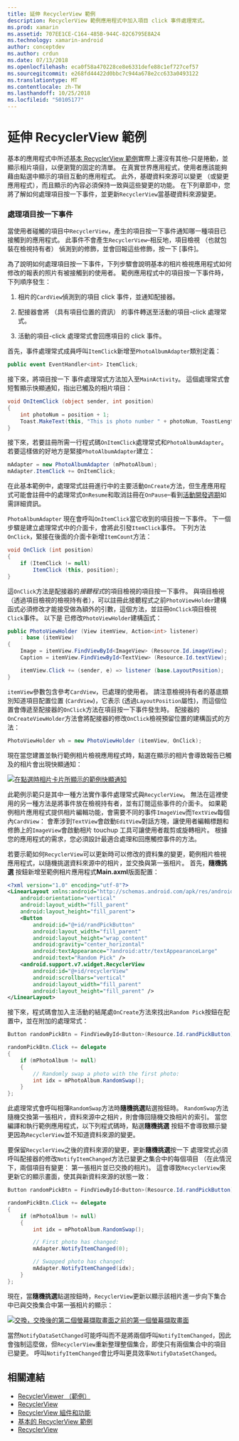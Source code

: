 ```yaml
---
title: 延伸 RecyclerView 範例
description: RecyclerView 範例應用程式中加入項目 click 事件處理常式。
ms.prod: xamarin
ms.assetid: 707EE1CE-C164-485B-944C-82C6795E8A24
ms.technology: xamarin-android
author: conceptdev
ms.author: crdun
ms.date: 07/13/2018
ms.openlocfilehash: eca0f58a470228ce8e6331defe88c1ef727cef57
ms.sourcegitcommit: e268fd44422d0bbc7c944a678e2cc633a0493122
ms.translationtype: MT
ms.contentlocale: zh-TW
ms.lasthandoff: 10/25/2018
ms.locfileid: "50105177"
---
```

# <a name="extending-the-recyclerview-example"></a>延伸 RecyclerView 範例


基本的應用程式中所述[基本 RecyclerView 範例](~/android/user-interface/layouts/recycler-view/recyclerview-example.md)實際上還沒有其他&ndash;只是捲動，並顯示相片項目，以便瀏覽的固定的清單。 在真實世界應用程式，使用者應該能夠藉由點選中顯示的項目互動的應用程式。 此外，基礎資料來源可以變更 （或變更應用程式），而且顯示的內容必須保持一致與這些變更的功能。 在下列章節中，您將了解如何處理項目按一下事件，並更新`RecyclerView`當基礎資料來源變更。


### <a name="handling-item-click-events"></a>處理項目按一下事件

當使用者碰觸的項目中`RecyclerView`，產生的項目按一下事件通知哪一種項目已接觸到的應用程式。 此事件不會產生`RecyclerView`&ndash;相反地，項目檢視 （也就包裝在檢視持有者） 偵測到的修飾，並會回報這些修飾，按一下 [事件]。

為了說明如何處理項目按一下事件，下列步驟會說明基本的相片檢視應用程式如何修改的報表的照片有被接觸到的使用者。 範例應用程式中的項目按一下事件時，下列順序發生：

1.  相片的`CardView`偵測到的項目 click 事件，並通知配接器。

2.  配接器會將 （具有項目位置的資訊） 的事件轉送至活動的項目-click 處理常式。

3.  活動的項目-click 處理常式會回應項目的 click 事件。

首先，事件處理常式成員呼叫`ItemClick`新增至`PhotoAlbumAdapter`類別定義：

```csharp
public event EventHandler<int> ItemClick;
```

接下來，將項目按一下 事件處理常式方法加入至`MainActivity`。
這個處理常式會短暫顯示快顯通知，指出已觸及的相片項目：

```csharp
void OnItemClick (object sender, int position)
{
    int photoNum = position + 1;
    Toast.MakeText(this, "This is photo number " + photoNum, ToastLength.Short).Show();
}

```

接下來，若要註冊所需一行程式碼`OnItemClick`處理常式和`PhotoAlbumAdapter`。 若要這樣做的好地方是緊接`PhotoAlbumAdapter`建立： 

```csharp
mAdapter = new PhotoAlbumAdapter (mPhotoAlbum);
mAdapter.ItemClick += OnItemClick;

```

在此基本範例中，處理常式註冊進行中的主要活動`OnCreate`方法，但生產應用程式可能會註冊中的處理常式`OnResume`和取消註冊在`OnPause`&ndash;看到[活動開發週期](~/android/app-fundamentals/activity-lifecycle/index.md)如需詳細資訊。

`PhotoAlbumAdapter` 現在會呼叫`OnItemClick`當它收到的項目按一下事件。 下一個步驟是建立處理常式中的介面卡，會將此引發`ItemClick`事件。 下列方法`OnClick`，緊接在後面的介面卡新增`ItemCount`方法：

```csharp
void OnClick (int position)
{
    if (ItemClick != null)
        ItemClick (this, position);
}
```

這`OnClick`方法是配接器的*接聽程式*的項目檢視的項目按一下事件。 與項目檢視 （透過項目檢視的檢視持有者），可以註冊此接聽程式之前`PhotoViewHolder`建構函式必須修改才能接受做為額外的引數，這個方法，並註冊`OnClick`項目檢視`Click`事件。
以下是 已修改`PhotoViewHolder`建構函式：

```csharp
public PhotoViewHolder (View itemView, Action<int> listener)
    : base (itemView)
{
    Image = itemView.FindViewById<ImageView> (Resource.Id.imageView);
    Caption = itemView.FindViewById<TextView> (Resource.Id.textView);

    itemView.Click += (sender, e) => listener (base.LayoutPosition);
}

```

`itemView`參數包含參考`CardView`，已處理的使用者。 請注意檢視持有者的基底類別知道項目配置位置 (`CardView`)，它表示 (透過`LayoutPosition`屬性)，而這個位置會傳遞至配接器的`OnClick`方法在項目按一下事件發生時。 配接器的`OnCreateViewHolder`方法會將配接器的修改`OnClick`檢視預留位置的建構函式的方法：

```csharp
PhotoViewHolder vh = new PhotoViewHolder (itemView, OnClick);
```

現在當您建置並執行範例相片檢視應用程式時，點選在顯示的相片會導致報告已觸及的相片會出現快顯通知：

[![在點選時相片卡片所顯示的範例快顯通知](extending-the-example-images/01-photo-selected-sml.png)](extending-the-example-images/01-photo-selected.png#lightbox)

此範例示範只是其中一種方法實作事件處理常式與`RecyclerView`。 無法在這裡使用的另一種方法是將事件放在檢視持有者，並有訂閱這些事件的介面卡。 如果範例相片應用程式提供相片編輯功能，會需要不同的事件`ImageView`而`TextView`每個內`CardView`： 會牽涉到`TextView`會啟動`EditView`對話方塊，讓使用者編輯標題和修飾上的`ImageView`會啟動相片 touchup 工具可讓使用者裁剪或旋轉相片。 根據您的應用程式的需求，您必須設計最適合處理和回應觸控事件的方法。

若要示範如何`RecyclerView`可以更新時可以修改的資料集的變更，範例相片檢視應用程式，以隨機挑選資料來源中的相片，並交換與第一張相片。 首先，**隨機挑選** 按鈕新增至範例相片應用程式**Main.axml**版面配置：

```xml
<?xml version="1.0" encoding="utf-8"?>
<LinearLayout xmlns:android="http://schemas.android.com/apk/res/android"
    android:orientation="vertical"
    android:layout_width="fill_parent"
    android:layout_height="fill_parent">
    <Button
        android:id="@+id/randPickButton"
        android:layout_width="fill_parent"
        android:layout_height="wrap_content"
        android:gravity="center_horizontal"
        android:textAppearance="?android:attr/textAppearanceLarge"
        android:text="Random Pick" />
    <android.support.v7.widget.RecyclerView
        android:id="@+id/recyclerView"
        android:scrollbars="vertical"
        android:layout_width="fill_parent"
        android:layout_height="fill_parent" />
</LinearLayout>
```

接下來，程式碼會加入主活動的結尾處`OnCreate`方法來找出`Random Pick`按鈕在配置中，並在附加的處理常式：

```csharp
Button randomPickBtn = FindViewById<Button>(Resource.Id.randPickButton);

randomPickBtn.Click += delegate
{
    if (mPhotoAlbum != null)
    {
        // Randomly swap a photo with the first photo:
        int idx = mPhotoAlbum.RandomSwap();
    }
};

```

此處理常式會呼叫相簿`RandomSwap`方法時**隨機挑選**點選按鈕時。 `RandomSwap`方法隨機交換第一張相片，資料來源中之相片，則會傳回隨機交換相片的索引。 當您編譯和執行範例應用程式，以下列程式碼時，點選**隨機挑選** 按鈕不會導致顯示變更因為`RecyclerView`並不知道資料來源的變更。

要保留`RecyclerView`之後的資料來源的變更，更新**隨機挑選**按一下 處理常式必須呼叫配接器的修改`NotifyItemChanged`方法已變更之集合中的每個項目 （在此情況下，兩個項目有變更： 第一張相片並已交換的相片)。 這會導致`RecyclerView`來更新它的顯示畫面，使其與新資料來源的狀態一致：

```csharp
Button randomPickBtn = FindViewById<Button>(Resource.Id.randPickButton);

randomPickBtn.Click += delegate
{
    if (mPhotoAlbum != null)
    {
        int idx = mPhotoAlbum.RandomSwap();

        // First photo has changed:
        mAdapter.NotifyItemChanged(0);

        // Swapped photo has changed:
        mAdapter.NotifyItemChanged(idx);
    }
};

```

現在，當**隨機挑選**點選按鈕時，`RecyclerView`更新以顯示該相片進一步向下集合中已與交換集合中第一張相片的顯示：

[![交換，交換後的第二個螢幕擷取畫面之前的第一個螢幕擷取畫面](extending-the-example-images/02-random-pick-sml.png)](extending-the-example-images/02-random-pick.png#lightbox)

當然`NotifyDataSetChanged`可能呼叫而不是將兩個呼叫`NotifyItemChanged`，因此會強制這麼做，但`RecyclerView`重新整理整個集合，即使只有兩個集合中的項目已變更。 呼叫`NotifyItemChanged`會比呼叫更具效率`NotifyDataSetChanged`。


## <a name="related-links"></a>相關連結

- [RecyclerViewer （範例）](https://developer.xamarin.com/samples/monodroid/android5.0/RecyclerViewer)
- [RecyclerView](~/android/user-interface/layouts/recycler-view/index.md)
- [RecyclerView 組件和功能](~/android/user-interface/layouts/recycler-view/parts-and-functionality.md)
- [基本的 RecyclerView 範例](~/android/user-interface/layouts/recycler-view/recyclerview-example.md)
- [RecyclerView](https://developer.android.com/reference/android/support/v7/widget/RecyclerView.html)
